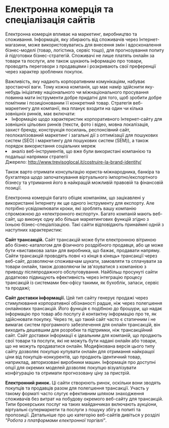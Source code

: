 # Електронна комерція та спеціалізація сайтів

Електронна комерція впливає на маркетинг, виробництво та споживання. Інформація, яку збирають від споживачів через Інтернет-магазини, може використовуватись для внесення змін і вдосконалення бізнес-моделі (товар, логістика, сервіс тощо), для прогнозування попиту й підготовки бізнес-стратегій. Споживачі не лише платять онлайн за товари та послуги, але також шукають інформацію про товари, проводять переговори з продавцями і розкривають свої преференції через характер зроблених покупок.

<div class="space">
<div class="eoz-wrap">
<div class="eoz-text">
Важливість, яку надають корпоративним комунікаціям, набуває зростаючої ваги. Тому кожна компанія, що має намір здійснити яку-небудь ініціативу національного чи міжнаціонального просування повинна мати інструменти добре придатні для того, щоб зробити добре помітним і позиціонованим її конкретний товар. Стратегія веб-маркетингу для компанії, яка планує входити на один чи кілька зовнішніх ринків, має включати:
<li>Інформацію щодо характеристик корпоративного Інтернет-сайту для зовнішніх цільових ринків (тексти, фото і відео, мовна локалізація, захист бренду, конструкція посилань, респонсівний сайт, геолокалізований маркетинг і загальні дії з оптимізації для пошукових систем (SEO) і маркетингу для пошукових систем (SEM)), а також порядок використання соціальних мереж</li>
<li>аналіз веб-інструментів, що вже були використані компанією та подальші напрямки стратегії</li>
Джерело: <a href="http://www.trevisoglocal.it/costruire-la-brand-identity/">http://www.trevisoglocal.it/costruire-la-brand-identity/</a>
</div>
</div>
</div>

Також варто отримати консультацію юриста-міжнародника, банкіра та бухгалтера щодо започаткування віртуального імпортно/експортного бізнесу та утримання його в найкращій можливій правовій та фінансовій позиції.

Електронна комерція багато обіцяє компаніям, що зацікавлені у використанні Інтернету як ще одного інструменту для експорту. Але потрібно усвідомлювати кроки, які зроблять вашу компанію спроможною до «електронного експорту». Багато компаній мають веб-сайт, що виконує одну або більше маркетингових функцій згідно з їхньою бізнес-спеціалізацією. Такі сайти відповідають принаймні одній з наступних характеристик:

<b>Сайт трансакцій.</b> Сайт трансакцій може бути електронною вітриною або бізнес-каталогом для фізичного роздрібного продавця, або це може бути «виставкова зала» для виробника, що бажає, продавати напряму. Сайти трансакцій проводять повні «з кінця в кінець» трансакції через веб-сайт, дозволяючи споживачам шукати, замовляти та сплачувати за товари онлайн, також дозволяючи їм зв'язуватися з компанією з приводу післяпродажного обслуговування. Найбільш просунуті сайти додатково підвищують ефективність через інтеграцію процесу трансакцій із системами бек-офісу такими, як бухоблік, запаси, сервіс та продажі;

<b>Сайт доставки інформації.</b> Цей тип сайту генерує продажі через стимулювання корпоративної обізнаності радше, ніж через полегшення онлайнових трансакцій. Його функція є подібною до брошури, що надає інформацію про товар або послугу й контактну інформацію про те, як здійснювати покупку. Через те, що такий сайт часто є статичним і не вимагає систем програмного забезпечення для онлайн трансакцій, він виходить дешевшим для розробки та підтримки, ніж трансакційний сайт. Сайт доставки інформації є ідеальним для компаній, що продають свої товари та послуги, які не можуть бути надані онлайн або товари, що не можуть продаватися онлайн. Модифікована версія цього типу сайту дозволяє покупцю купувати онлайн для отримання найкращої ціни від покупців-конкурентів, що продають ідентичний товар, наприклад, авторизовані виробники машин. Інформація про доступні опції для окремих моделей дозволяє покупцю візуалізувати конфігурацію та отримати прогнозовану ціну за пристрій.

**Електронний ринок.** Ці сайти створюють ринок, оскільки вони зводять покупців та продавців разом для полегшення трансакції. Участь у такому форматі часто слугує ефективним шляхом знаходження споживачів без витрат на побудову окремого веб-сайту для трансакцій. Типи брокерських послуг на таких майданчиках включають аукціони, віртуальні супермаркети та послуги з пошуку збігу в попиті та пропозиції. Детальніше про цю категорію веб-сайтів дивіться у розділі  *"Робота з платформами електронної торгівлі"*.